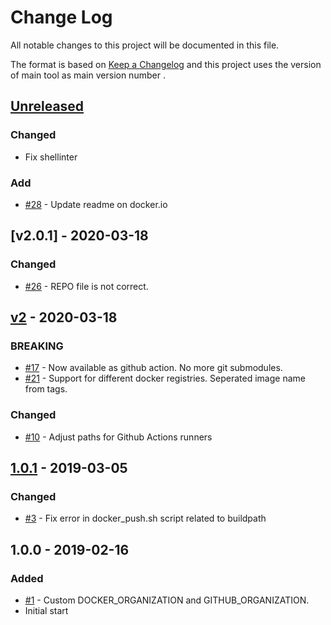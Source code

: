 # Change Log
All notable changes to this project will be documented in this file.

The format is based on [Keep a Changelog](http://keepachangelog.com/)
and this project uses the version of main tool as main version number .

## [Unreleased]

### Changed
- Fix shellinter

### Add
- [#28] - Update readme on docker.io

## [v2.0.1] - 2020-03-18

### Changed

* [#26] - REPO file is not correct.

## [v2] - 2020-03-18

### BREAKING

* [#17] - Now available as github action. No more git submodules.
* [#21] - Support for different docker registries. Seperated image name from tags.

### Changed

* [#10] - Adjust paths for Github Actions runners

## [1.0.1] - 2019-03-05

### Changed

* [#3] - Fix error in docker_push.sh script related to buildpath

## 1.0.0 - 2019-02-16

### Added

* [#1] - Custom DOCKER_ORGANIZATION and GITHUB_ORGANIZATION.
* Initial start

[#28]: https://github.com/philips-software/docker-ci-scripts/issues/28
[#26]: https://github.com/philips-software/docker-ci-scripts/issues/26
[#21]: https://github.com/philips-software/docker-ci-scripts/issues/21
[#17]: https://github.com/philips-software/docker-ci-scripts/issues/17
[#10]: https://github.com/philips-software/docker-ci-scripts/issues/10
[#3]: https://github.com/philips-software/docker-ci-scripts/issues/3
[#1]: https://github.com/philips-software/docker-ci-scripts/issues/1

[Unreleased]: https://github.com/philips-software/docker-ci-scripts/compare/v2...HEAD
[v2]: https://github.com/philips-software/docker-ci-scripts/compare/1.0.1...v2
[1.0.1]: https://github.com/philips-software/docker-ci-scripts/compare/1.0.0...1.0.1

